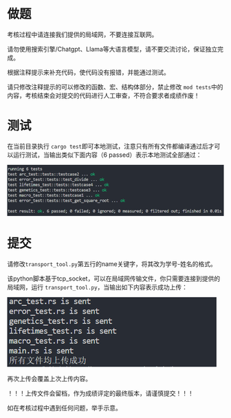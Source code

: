 # 做题

考核过程中请连接我们提供的局域网，不要连接互联网。

请勿使用搜索引擎/Chatgpt、Llama等大语言模型，请不要交流讨论，保证独立完成。

根据注释提示来补充代码，使代码没有报错，并能通过测试。

请只修改注释提示的可以修改的函数、宏、结构体部分，禁止修改 `mod tests`中的内容，考核结束会对提交的代码进行人工审查，不符合要求者成绩作废！

# 测试

在当前目录执行 `cargo test`即可本地测试，注意只有所有文件都编译通过后才可以运行测试，当输出类似下面内容（6 passed）表示本地测试全部通过：

![1697288810408](image/README/1697288810408.png)

# 提交

请修改`transport_tool.py`第五行的name关键字，将其改为学号-姓名的格式。

该python脚本基于tcp_socket，可以在局域网传输文件，你只需要连接到提供的局域网，运行 `transport_tool.py`，当输出如下内容表示成功上传：

![1697288923422](image/README/1697288923422.png)

再次上传会覆盖上次上传内容。

！！！上传文件会留档，作为成绩评定的最终版本，请谨慎提交！！！


如在考核过程中遇到任何问题，举手示意。
